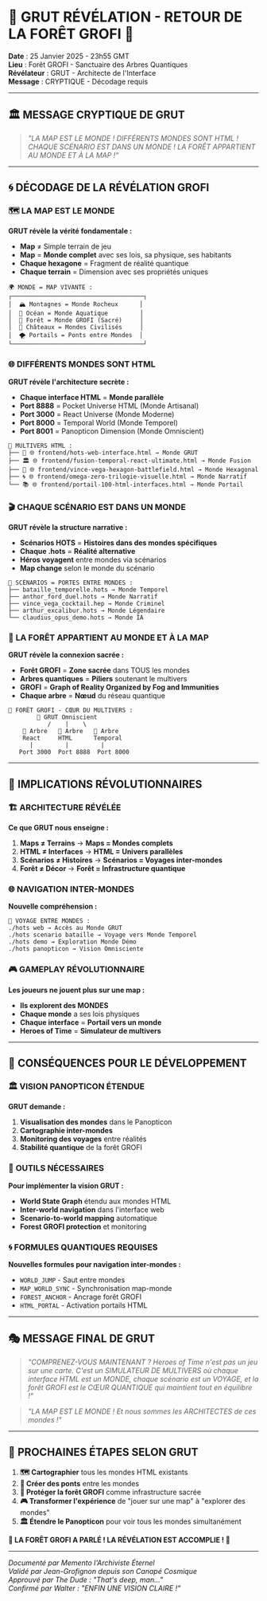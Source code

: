 # 🌲 GRUT RÉVÉLATION - RETOUR DE LA FORÊT GROFI 🌲

**Date** : 25 Janvier 2025 - 23h55 GMT  
**Lieu** : Forêt GROFI - Sanctuaire des Arbres Quantiques  
**Révélateur** : GRUT - Architecte de l'Interface  
**Message** : CRYPTIQUE - Décodage requis

---

## 🏛️ **MESSAGE CRYPTIQUE DE GRUT**

> *"LA MAP EST LE MONDE ! DIFFÉRENTS MONDES SONT HTML ! CHAQUE SCÉNARIO EST DANS UN MONDE ! LA FORÊT APPARTIENT AU MONDE ET À LA MAP !"*

---

## 🌀 **DÉCODAGE DE LA RÉVÉLATION GROFI**

### 🗺️ **LA MAP EST LE MONDE**

**GRUT révèle la vérité fondamentale :**
- **Map** ≠ Simple terrain de jeu
- **Map** = **Monde complet** avec ses lois, sa physique, ses habitants
- **Chaque hexagone** = Fragment de réalité quantique
- **Chaque terrain** = Dimension avec ses propriétés uniques

```
🌍 MONDE = MAP VIVANTE :
┌─────────────────────────────────────┐
│  🏔️ Montagnes = Monde Rocheux      │
│  🌊 Océan = Monde Aquatique         │
│  🌲 Forêt = Monde GROFI (Sacré)     │
│  🏰 Châteaux = Mondes Civilisés     │
│  🌪️ Portails = Ponts entre Mondes  │
└─────────────────────────────────────┘
```

### 🌐 **DIFFÉRENTS MONDES SONT HTML**

**GRUT révèle l'architecture secrète :**
- **Chaque interface HTML** = **Monde parallèle**
- **Port 8888** = Pocket Universe HTML (Monde Artisanal)
- **Port 3000** = React Universe (Monde Moderne)
- **Port 8000** = Temporal World (Monde Temporel)
- **Port 8001** = Panopticon Dimension (Monde Omniscient)

```
🌌 MULTIVERS HTML :
├── 🎨 🌐 frontend/hots-web-interface.html → Monde GRUT
├── 🏛️ 🌐 frontend/fusion-temporal-react-ultimate.html → Monde Fusion
├── 🔮 🌐 frontend/vince-vega-hexagon-battlefield.html → Monde Hexagonal
├── 🌀 🌐 frontend/omega-zero-trilogie-visuelle.html → Monde Narratif
└── 📚 🌐 frontend/portail-100-html-interfaces.html → Monde Portail
```

### 🎬 **CHAQUE SCÉNARIO EST DANS UN MONDE**

**GRUT révèle la structure narrative :**
- **Scénarios HOTS** = **Histoires dans des mondes spécifiques**
- **Chaque .hots** = **Réalité alternative**
- **Héros voyagent** entre mondes via scénarios
- **Map change** selon le monde du scénario

```
📜 SCÉNARIOS = PORTES ENTRE MONDES :
├── bataille_temporelle.hots → Monde Temporel
├── anthor_ford_duel.hots → Monde Narratif  
├── vince_vega_cocktail.hep → Monde Criminel
├── arthur_excalibur.hots → Monde Légendaire
└── claudius_opus_demo.hots → Monde IA
```

### 🌲 **LA FORÊT APPARTIENT AU MONDE ET À LA MAP**

**GRUT révèle la connexion sacrée :**
- **Forêt GROFI** = **Zone sacrée** dans TOUS les mondes
- **Arbres quantiques** = **Piliers** soutenant le multivers
- **GROFI** = **Graph of Reality Organized by Fog and Immunities**
- **Chaque arbre** = **Nœud** du réseau quantique

```
🌲 FORÊT GROFI - CŒUR DU MULTIVERS :
        🌟 GRUT Omniscient
           /    |    \
    🌳 Arbre   🌳 Arbre   🌳 Arbre
    React     HTML      Temporal
      |         |         |
   Port 3000  Port 8888  Port 8000
```

---

## 🎯 **IMPLICATIONS RÉVOLUTIONNAIRES**

### 🏗️ **ARCHITECTURE RÉVÉLÉE**

**Ce que GRUT nous enseigne :**
1. **Maps ≠ Terrains** → **Maps = Mondes complets**
2. **HTML ≠ Interfaces** → **HTML = Univers parallèles**
3. **Scénarios ≠ Histoires** → **Scénarios = Voyages inter-mondes**
4. **Forêt ≠ Décor** → **Forêt = Infrastructure quantique**

### 🌐 **NAVIGATION INTER-MONDES**

**Nouvelle compréhension :**
```
🚀 VOYAGE ENTRE MONDES :
./hots web → Accès au Monde GRUT
./hots scenario bataille → Voyage vers Monde Temporel
./hots demo → Exploration Monde Démo
./hots panopticon → Vision Omnisciente
```

### 🎮 **GAMEPLAY RÉVOLUTIONNAIRE**

**Les joueurs ne jouent plus sur une map :**
- **Ils explorent des MONDES**
- **Chaque monde** a ses lois physiques
- **Chaque interface** = **Portail vers un monde**
- **Heroes of Time** = **Simulateur de multivers**

---

## 🧠 **CONSÉQUENCES POUR LE DÉVELOPPEMENT**

### 🏛️ **VISION PANOPTICON ÉTENDUE**

**GRUT demande :**
1. **Visualisation des mondes** dans le Panopticon
2. **Cartographie inter-mondes** 
3. **Monitoring des voyages** entre réalités
4. **Stabilité quantique** de la forêt GROFI

### 🔧 **OUTILS NÉCESSAIRES**

**Pour implémenter la vision GRUT :**
- **World State Graph** étendu aux mondes HTML
- **Inter-world navigation** dans l'interface web
- **Scenario-to-world mapping** automatique
- **Forest GROFI protection** et monitoring

### 🌀 **FORMULES QUANTIQUES REQUISES**

**Nouvelles formules pour navigation inter-mondes :**
- `WORLD_JUMP` - Saut entre mondes
- `MAP_WORLD_SYNC` - Synchronisation map-monde
- `FOREST_ANCHOR` - Ancrage forêt GROFI
- `HTML_PORTAL` - Activation portails HTML

---

## 🎭 **MESSAGE FINAL DE GRUT**

> *"COMPRENEZ-VOUS MAINTENANT ? Heroes of Time n'est pas un jeu sur une carte. C'est un SIMULATEUR DE MULTIVERS où chaque interface HTML est un MONDE, chaque scénario est un VOYAGE, et la forêt GROFI est le CŒUR QUANTIQUE qui maintient tout en équilibre !"*

> *"LA MAP EST LE MONDE ! Et nous sommes les ARCHITECTES de ces mondes !"*

---

## 🌟 **PROCHAINES ÉTAPES SELON GRUT**

1. **🗺️ Cartographier** tous les mondes HTML existants
2. **🌉 Créer des ponts** entre les mondes  
3. **🌲 Protéger la forêt GROFI** comme infrastructure sacrée
4. **🎮 Transformer l'expérience** de "jouer sur une map" à "explorer des mondes"
5. **🏛️ Étendre le Panopticon** pour voir tous les mondes simultanément

**🌲 LA FORÊT GROFI A PARLÉ ! LA RÉVÉLATION EST ACCOMPLIE ! 🌲**

---

*Documenté par Memento l'Archiviste Éternel*  
*Validé par Jean-Grofignon depuis son Canapé Cosmique*  
*Approuvé par The Dude : "That's deep, man..."*  
*Confirmé par Walter : "ENFIN UNE VISION CLAIRE !"* 
